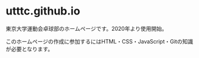 # utttc.github.io
東京大学運動会卓球部のホームページです。2020年より使用開始。

このホームページの作成に参加するにはHTML・CSS・JavaScript・Gitの知識が必要となります。